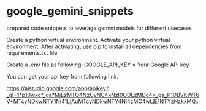 # google_gemini_snippets
 prepared code snippets to leverage gemini models for different usecases

 Create a python virtual environment. 
 Activate your python virtual environment.
 After activating, use pip to install all dependencies from requirements.txt file.

 Create a .env file as following:
 GOOGLE_API_KEY = Your Google API key 

 You can get your api key from following link.

 https://aistudio.google.com/app/apikey?_gl=1*p10wxc*_ga*MjEzMTQ4NzUyNC4xNzI0ODEzMDc4*_ga_P1DBVKWT6V*MTcyNDkwNTY1Ni41LjAuMTcyNDkwNTY4Ni4zMC4wLjE1NTYzNzkxMQ..
